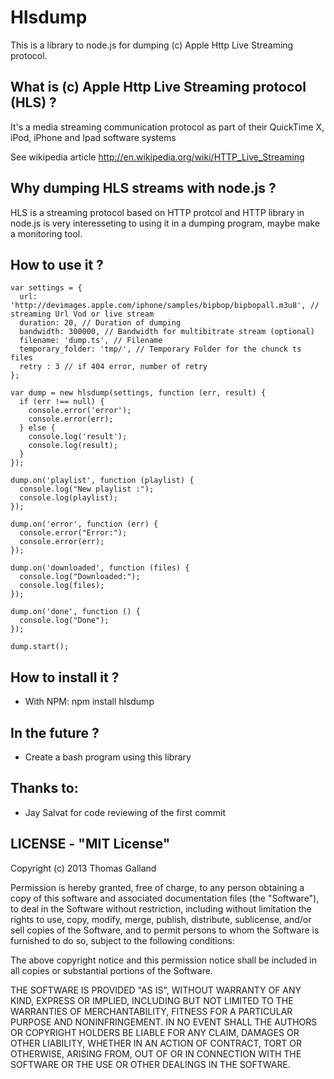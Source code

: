 Hlsdump
=======

This is a library to node.js for dumping (c) Apple Http Live Streaming protocol.

What is (c) Apple Http Live Streaming protocol (HLS) ?
------------------------------------------------------

It's a media streaming communication protocol as part of their QuickTime X, iPod, iPhone and Ipad software systems

See wikipedia article http://en.wikipedia.org/wiki/HTTP_Live_Streaming


Why dumping HLS streams with node.js ?
--------------------------------------

HLS is a streaming protocol based on HTTP protcol and HTTP library in node.js is very interesseting to using it in a dumping program, maybe make a monitoring tool.

How to use it ?
------------

    var settings = {
      url: 'http://devimages.apple.com/iphone/samples/bipbop/bipbopall.m3u8', // streaming Url Vod or live stream
      duration: 20, // Duration of dumping
      bandwidth: 300000, // Bandwidth for multibitrate stream (optional)
      filename: 'dump.ts', // Filename
      temporary_folder: 'tmp/', // Temporary Folder for the chunck ts files
      retry : 3 // if 404 error, number of retry
    };

    var dump = new hlsdump(settings, function (err, result) {
      if (err !== null) {
        console.error('error');
        console.error(err);
      } else {
        console.log('result');
        console.log(result);
      }
    });

    dump.on('playlist', function (playlist) {
      console.log("New playlist :");
      console.log(playlist);
    });

    dump.on('error', function (err) {
      console.error("Error:");
      console.error(err);
    });

    dump.on('downloaded', function (files) {
      console.log("Downloaded:");
      console.log(files);
    });

    dump.on('done', function () {
      console.log("Done");
    });

    dump.start();

How to install it ?
----------------
- With NPM: npm install hlsdump


In the future ?
---------------
- Create a bash program using this library


Thanks to:
----------
- Jay Salvat for code reviewing of the first commit

LICENSE - "MIT License"
-----------------------
Copyright (c) 2013 Thomas Galland


Permission is hereby granted, free of charge, to any person obtaining a copy of this software and associated documentation files (the "Software"), to deal in the Software without restriction, including without limitation the rights to use, copy, modify, merge, publish, distribute, sublicense, and/or sell copies of the Software, and to permit persons to whom the Software is furnished to do so, subject to the following conditions:


The above copyright notice and this permission notice shall be included in all copies or substantial portions of the Software.


THE SOFTWARE IS PROVIDED "AS IS", WITHOUT WARRANTY OF ANY KIND, EXPRESS OR IMPLIED, INCLUDING BUT NOT LIMITED TO THE WARRANTIES OF MERCHANTABILITY, FITNESS FOR A PARTICULAR PURPOSE AND NONINFRINGEMENT. IN NO EVENT SHALL THE AUTHORS OR COPYRIGHT HOLDERS BE LIABLE FOR ANY CLAIM, DAMAGES OR OTHER LIABILITY, WHETHER IN AN ACTION OF CONTRACT, TORT OR OTHERWISE, ARISING FROM, OUT OF OR IN CONNECTION WITH THE SOFTWARE OR THE USE OR OTHER DEALINGS IN THE SOFTWARE.